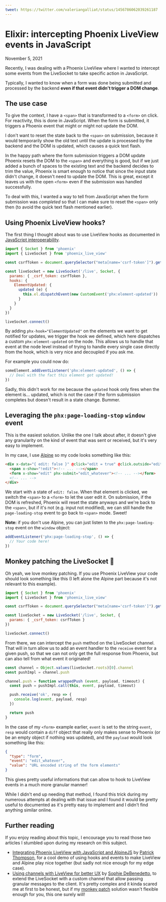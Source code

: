 ```yaml
---
tweet: https://twitter.com/valeriangalliat/status/1456786062039261187
---
```


# Elixir: intercepting Phoenix LiveView events in JavaScript
November 5, 2021

Recently, I was dealing with a Phoenix LiveView where I wanted to
intercept some events from the LiveSocket to take specific action in
JavaScript.

Typically, I wanted to know when a form was done being submitted and
processed by the backend **even if that event didn't trigger a DOM
change**.

## The use case

To give the context, I have a `<span>` that is transformed to a `<form>`
on click. For reactivity, this is done in JavaScript. When the form is
submitted, it triggers a Phoenix event that might or might not update
the DOM.

I don't want to reset the state back to the `<span>` on submission,
because it would temporarily show the old text until the update is
processed by the backend and the DOM is updated, which causes a quick
text flash.

In the happy path where the form submission triggers a DOM update
Phoenix resets the DOM to the `<span>` and everything is good, but
if we just added a bunch of spaces to the existing text and the backend
decides to trim the value, Phoenix is smart enough to notice that since
the input state didn't change, it doesn't need to update the DOM. This
is great, except it leaves us with the open `<form>` even if the
submission was handled successfully.

To deal with this, I wanted a way to tell from JavaScript when the form
submission was *completed* so that I can make sure to reset the `<span>`
only then (to avoid the quick text flash mentioned earlier).

## Using Phoenix LiveView hooks?

The first thing I thought about was to use LiveView hooks as documented
in [JavaScript interoperability](https://hexdocs.pm/phoenix_live_view/js-interop.html).

```js
import { Socket } from 'phoenix'
import { LiveSocket } from 'phoenix_live_view'

const csrfToken = document.querySelector("meta[name='csrf-token']").getAttribute('content')

const liveSocket = new LiveSocket('/live', Socket, {
  params: { _csrf_token: csrfToken },
  hooks: {
    ElementUpdated: {
      updated (e) {
        this.el.dispatchEvent(new CustomEvent('phx:element-updated'))
      }
    }
  }
})

liveSocket.connect()
```

By adding `phx-hook="ElementUpdated"` on the elements we want to get
notified for updates, we trigger the hook we defined, which here
dispatches a custom `phx:element-updated` on the node. This allows us to
handle that event at the node level instead of trying to handle every
single case directly from the hook, which is very nice and decoupled if
you ask me.

For example you could now do:

```js
someElement.addEventListener('phx:element-updated', () => {
  // Deal with the fact this element got updated!
})
```

Sadly, this didn't work for me because the `updated` hook only fires
when the element is... updated, which is not the case if the form
submission completes but doesn't result in a state change. Bummer.

## Leveraging the `phx:page-loading-stop` `window` event

This is the easiest solution. Unlike the one I talk about after, it
doesn't give any granularity on the kind of event that was sent or
received, but it's very easy to implement.

In my case, I use [Alpine](https://alpinejs.dev/) so my code looks something like this:

```html
<div x-data="{ edit: false }" @click="edit = true" @click.outside="edit = false" @phx:page-loading-stop.window="edit = false">
  <span x-show="!edit"><!-- ... --></span>
  <form x-show="edit" phx-submit="edit_whatever"><!-- ... --></form>
  <!-- ... -->
</div>
```

We start with a state of `edit: false`. When that element is clicked, we
switch the `<span>` to a `<form>` to let the user edit it. On
submission, if the DOM is refreshed, Phoenix will reset the state
anyways and we're back to the `<span>`, but if it's not (e.g. input not
modified), we can still handle the `page-loading-stop` event to go back
to `<span>` mode. Sweet!

<div class="note">

**Note:** if you don't use Alpine, you can just listen to the
`phx:page-loading-stop` event on the `window` object:

```js
addEventListener('phx:page-loading-stop', () => {
  // Your code here!
})
```

</div>

## Monkey patching the LiveSocket 🙈

Oh yeah, we love monkey patching. If you use Phoenix LiveView your code
should look something like this (I left alone the Alpine part because
it's not relevant to this example).

```js
import { Socket } from 'phoenix'
import { LiveSocket } from 'phoenix_live_view'

const csrfToken = document.querySelector("meta[name='csrf-token']").getAttribute('content')

const liveSocket = new LiveSocket('/live', Socket, {
  params: { _csrf_token: csrfToken }
})

liveSocket.connect()
```

From there, we can intercept the `push` method on the LiveSocket
channel. That will in turn allow us to add an event handler to the
`receive` event for a given push, so that we can not only get the full
response from Phoenix, but can also tell from what event it originated!

```js
const channel = Object.values(liveSocket.roots)[0].channel
const pushImpl = channel.push

channel.push = function wrappedPush (event, payload, timeout) {
  const push = pushImpl.call(this, event, payload, timeout)

  push.receive('ok', resp => {
    console.log(event, payload, resp)
  })

  return push
}
```

In the case of my `<form>` example earlier, `event` is set to the string
`event`, `resp` would contain a `diff` object that really only makes
sense to Phoenix (or be an empty object if nothing was updated), and the
`payload` would look something like this:

```json
{
  "type": "form",
  "event": "edit_whatever",
  "value": "URL encoded string of the form elements"
}
```

This gives pretty useful informations that can allow to hook to LiveView
events in a much more granular manner!

While I didn't end up needing that method, I found this trick during my
numerous attempts at dealing with that issue and I found it would be
pretty useful to documented as it's pretty easy to implement and I
didn't find anything similar online.

## Further reading

If you enjoy reading about this topic, I encourage you to read those two
articles I stumbled upon during my research on this subject.

* [Integrating Phoenix LiveView with JavaScript and AlpineJS](http://blog.pthompson.org/alpine-js-and-liveview)
  by [Patrick Thompson](http://blog.pthompson.org/), for a cool demo of
  using hooks and events to make LiveView and Alpine play nice together
  (but sadly not nice enough for my edge case).
* [Using channels with LiveView for better UX](https://elixirschool.com/blog/live-view-with-channels/)
  by [Sophie DeBenedetto](https://twitter.com/sm_debenedetto), to extend
  the LiveSocket with a custom channel that allow passing granular
  messages to the client. It's pretty complex and it kinda scared me at
  first to be honest, but if my [monkey patch](monkey-patching-the-livesocket)
  solution wasn't flexible enough for you, this one surely will!
